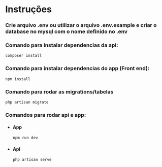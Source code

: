 # Instruções

### Crie arquivo .env ou utilizar o arquivo .env.example e criar o database no mysql com o nome definido no .env
### Comando para instalar dependencias da api:
`composer install`
### Comando para instalar dependencias do app (Front end):
`npm install`
### Comando para rodar as migrations/tabelas
  `php artisan migrate`
### Comandos para rodar api e app:
- #### App
  `npm run dev`
- #### Api
  `php artisan serve`
